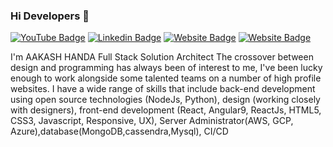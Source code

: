 ### Hi Developers 👋

[![YouTube Badge](https://img.shields.io/badge/YouTube-DeveloperFunnel-red)](https://www.youtube.com/developerfunnel)
[![Linkedin Badge](https://img.shields.io/badge/-AakashHanda-blue?style=flat-square&logo=Linkedin&logoColor=white&link=https://www.linkedin.com/in/aakash-handa-01629954/)](https://www.linkedin.com/in/aakash-handa-01629954/)
[![Website Badge](https://img.shields.io/badge/WebSite-AakashHanda-green)](https://www.aakashhanda.me)
[![Website Badge](https://img.shields.io/badge/StackOverflow-AakashHanda-yellow)](https://stackoverflow.com/users/3687251/aakash-handa)

I'm AAKASH HANDA
Full Stack Solution Architect
The crossover between design and programming has always been of interest to me, I've been lucky enough to work alongside some talented teams on a number of high profile websites. I have a wide range of skills that include back-end development using open source technologies (NodeJs, Python), design (working closely with designers), front-end development (React, Angular9, ReactJs, HTML5, CSS3, Javascript, Responsive, UX), Server Administrator(AWS, GCP, Azure),database(MongoDB,cassendra,Mysql), CI/CD

<!--
**Aakashdeveloper/Aakashdeveloper** is a ✨ _special_ ✨ repository because its `README.md` (this file) appears on your GitHub profile.

Here are some ideas to get you started:

- 🔭 I’m currently working on ...
- 🌱 I’m currently learning ...
- 👯 I’m looking to collaborate on ...
- 🤔 I’m looking for help with ...
- 💬 Ask me about ...
- 📫 How to reach me: ...
- 😄 Pronouns: ...
- ⚡ Fun fact: ...
-->
